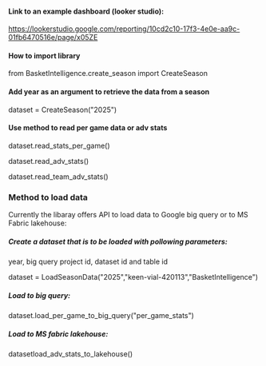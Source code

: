 #### Link to an example dashboard (looker studio):
https://lookerstudio.google.com/reporting/10cd2c10-17f3-4e0e-aa9c-01fb6470516e/page/x05ZE

#### How to import library

from BasketIntelligence.create_season import CreateSeason

#### Add year as an argument to retrieve the data from a season

dataset = CreateSeason("2025")

#### Use method to read per game data or adv stats

dataset.read_stats_per_game()

dataset.read_adv_stats()

dataset.read_team_adv_stats()

 ### Method to load data
 
 Currently the libaray offers API to load data to Google big query or to MS Fabric lakehouse:
 
 ##### Create a dataset that is to be loaded with pollowing parameters:
 
 year, big query project id, dataset id and table id
 
 dataset = LoadSeasonData("2025","keen-vial-420113","BasketIntelligence")
 
 ##### Load to big query:
 
 dataset.load_per_game_to_big_query("per_game_stats")
 
 ##### Load to MS fabric lakehouse:
 
 datasetload_adv_stats_to_lakehouse()
